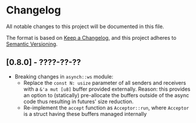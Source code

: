 # Changelog

All notable changes to this project will be documented in this file.

The format is based on [Keep a Changelog](https://keepachangelog.com/en/1.0.0/),
and this project adheres to [Semantic Versioning](https://semver.org/spec/v2.0.0.html).

## [0.8.0] - ????-??-??
* Breaking changes in `asynch::ws` module:
  * Replace the `const N: usize` parameter of all senders and receivers with a `&'a mut [u8]` buffer provided externally. Reason: this provides an option to (statically) pre-allocate the buffers outside of the async code thus resulting in futures' size reduction.
  * Re-implement the `accept` function as `Acceptor::run`, where `Acceptor` is a struct having these buffers managed internally
